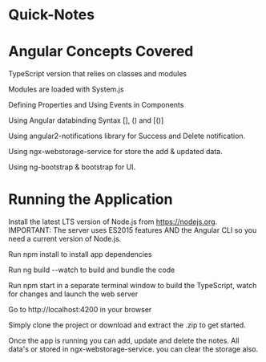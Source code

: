 # Quick-Notes 

# Angular Concepts Covered
TypeScript version that relies on classes and modules

Modules are loaded with System.js

Defining Properties and Using Events in Components

Using Angular databinding Syntax [], () and [()]

Using angular2-notifications library for Success and Delete notification.

Using ngx-webstorage-service for store the add & updated data.

Using ng-bootstrap & bootstrap for UI.

# Running the Application
Install the latest LTS version of Node.js from https://nodejs.org. IMPORTANT: The server uses ES2015 features AND the Angular CLI so you need a current version of Node.js.

Run npm install to install app dependencies

Run ng build --watch to build and bundle the code

Run npm start in a separate terminal window to build the TypeScript, watch for changes and launch the web server

Go to http://localhost:4200 in your browser

Simply clone the project or download and extract the .zip to get started.

Once the app is running you can add, update and delete the notes. All data's or stored in ngx-webstorage-service. you can clear the storage also.
